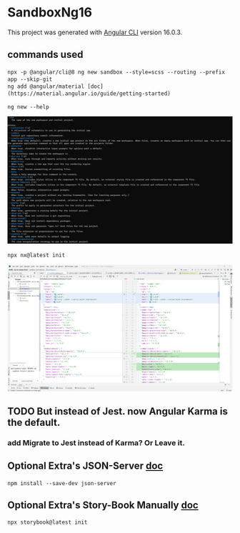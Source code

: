 # SandboxNg16

This project was generated with [Angular CLI](https://github.com/angular/angular-cli) version 16.0.3.

## commands used
```
npx -p @angular/cli@8 ng new sandbox --style=scss --routing --prefix app --skip-git
ng add @angular/material [doc](https://material.angular.io/guide/getting-started)
```

```
ng new --help
```
![alt text](./ANGULAR_CLI_NG_NEW.png "Logo Title Text 1")

```
npx nx@latest init
```
![alt text](./ANGULAR_CLI_NG__TO_NX_INIT_STANDALONE_NO_OPTIONS.png "Migration to NX standalone without any extra options")


## TODO But instead of Jest. now Angular Karma is the default.
### add Migrate to Jest instead of Karma? Or Leave it.

## Optional Extra's JSON-Server [doc](https://www.npmjs.com/package/json-server)
```
npm install --save-dev json-server
```

## Optional Extra's Story-Book Manually [doc](https://storybook.js.org/docs/react/get-started/install)
```
npx storybook@latest init
```
